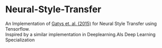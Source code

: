 # Neural-Style-Transfer
An Implementation of [Gatys et. al. (2015)](https://arxiv.org/pdf/1508.06576.pdf) for Neural Style Transfer using Tensorflow.<br>
Inspired by a similar implementation in Deeplearning.AIs Deep Learning Specialization
